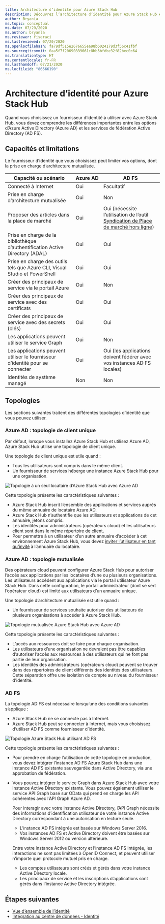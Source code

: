 ```yaml
---
title: Architecture d’identité pour Azure Stack Hub
description: Découvrez l’architecture d’identité pour Azure Stack Hub et les différences entre Azure AD et AD FS.
author: BryanLa
ms.topic: conceptual
ms.date: 07/20/2020
ms.author: bryanla
ms.reviewer: fiseraci
ms.lastreviewed: 07/20/2020
ms.openlocfilehash: fa79df515e2676655ea98b6024179d3f56c41fbf
ms.sourcegitcommit: 0aa5f7f20690839661c8bb3bfdbe32f82bec0c64
ms.translationtype: HT
ms.contentlocale: fr-FR
ms.lasthandoff: 07/21/2020
ms.locfileid: "86566190"
---
```

# <a name="identity-architecture-for-azure-stack-hub"></a>Architecture d’identité pour Azure Stack Hub

Quand vous choisissez un fournisseur d’identité à utiliser avec Azure Stack Hub, vous devez comprendre les différences importantes entre les options d’Azure Active Directory (Azure AD) et les services de fédération Active Directory (AD FS).

## <a name="capabilities-and-limitations"></a>Capacités et limitations

Le fournisseur d’identité que vous choisissez peut limiter vos options, dont la prise en charge d’architecture mutualisée.

|Capacité ou scénario        |Azure AD  |AD FS  |
|------------------------------|----------|-------|
|Connecté à Internet     |Oui       |Facultatif|
|Prise en charge d’architecture mutualisée     |Oui       |Non      |
|Proposer des articles dans la place de marché |Oui       |Oui (nécessite l’utilisation de l’outil [Syndication de Place de marché hors ligne](azure-stack-download-azure-marketplace-item.md?pivots=state-disconnected))|
|Prise en charge de la bibliothèque d’authentification Active Directory (ADAL) |Oui |Oui|
|Prise en charge des outils tels que Azure CLI, Visual Studio et PowerShell  |Oui |Oui|
|Créer des principaux de service via le portail Azure     |Oui |Non|
|Créer des principaux de service avec des certificats      |Oui |Oui|
|Créer des principaux de service avec des secrets (clés)    |Oui |Oui|
|Les applications peuvent utiliser le service Graph           |Oui |Non|
|Les applications peuvent utiliser le fournisseur d’identité pour se connecter |Oui |Oui (les applications doivent fédérer avec vos instances AD FS locales) |
| Identités de système managé | Non | Non |

## <a name="topologies"></a>Topologies

Les sections suivantes traitent des différentes topologies d’identité que vous pouvez utiliser.

### <a name="azure-ad-single-tenant-topology"></a>Azure AD : topologie de client unique

Par défaut, lorsque vous installez Azure Stack Hub et utilisez Azure AD, Azure Stack Hub utilise une topologie de client unique.

Une topologie de client unique est utile quand :
- Tous les utilisateurs sont compris dans le même client.
- Un fournisseur de services héberge une instance Azure Stack Hub pour une organisation.

![Topologie à un seul locataire d’Azure Stack Hub avec Azure AD](media/azure-stack-identity-architecture/single-tenant.svg)

Cette topologie présente les caractéristiques suivantes :

- Azure Stack Hub inscrit l’ensemble des applications et services auprès du même annuaire de locataire Azure AD.
- Azure Stack Hub n’authentifie que les utilisateurs et applications de cet annuaire, jetons compris.
- Les identités pour administrateurs (opérateurs cloud) et les utilisateurs client sont dans le même répertoire de client.
- Pour permettre à un utilisateur d’un autre annuaire d’accéder à cet environnement Azure Stack Hub, vous devez [inviter l’utilisateur en tant qu’invité](azure-stack-identity-overview.md#guest-users) à l’annuaire du locataire.

### <a name="azure-ad-multi-tenant-topology"></a>Azure AD : topologie mutualisée

Des opérateurs cloud peuvent configurer Azure Stack Hub pour autoriser l’accès aux applications par les locataires d’une ou plusieurs organisations. Les utilisateurs accèdent aux applications via le portail utilisateur Azure Stack Hub. Dans cette configuration, le portail administrateur (dont se sert l’opérateur cloud) est limité aux utilisateurs d’un annuaire unique.

Une topologie d’architecture mutualisée est utile quand :

- Un fournisseur de services souhaite autoriser des utilisateurs de plusieurs organisations à accéder à Azure Stack Hub.

![Topologie mutualisée Azure Stack Hub avec Azure AD](media/azure-stack-identity-architecture/multi-tenant.svg)

Cette topologie présente les caractéristiques suivantes :

- L’accès aux ressources doit se faire pour chaque organisation.
- Les utilisateurs d’une organisation ne devraient pas être capables d’autoriser l’accès aux ressources à des utilisateurs qui ne font pas partie de leur organisation.
- Les identités des administrateurs (opérateurs cloud) peuvent se trouver dans des répertoires de client différents des identités des utilisateurs. Cette séparation offre une isolation de compte au niveau du fournisseur d’identité.
 
### <a name="ad-fs"></a>AD FS

La topologie AD FS est nécessaire lorsqu’une des conditions suivantes s’applique :

- Azure Stack Hub ne se connecte pas à Internet.
- Azure Stack Hub peut se connecter à Internet, mais vous choisissez d’utiliser AD FS comme fournisseur d’identité.
  
![Topologie Azure Stack Hub utilisant AD FS](media/azure-stack-identity-architecture/adfs.svg)

Cette topologie présente les caractéristiques suivantes :

- Pour prendre en charge l’utilisation de cette topologie en production, vous devez intégrer l’instance AD FS Azure Stack Hub dans une instance AD FS existante sauvegardée dans Active Directory, via une approbation de fédération.
- Vous pouvez intégrer le service Graph dans Azure Stack Hub avec votre instance Active Directory existante. Vous pouvez également utiliser le service API Graph basé sur OData qui prend en charge les API cohérentes avec l’API Graph Azure AD.

  Pour interagir avec votre instance Active Directory, l’API Graph nécessite des informations d’identification utilisateur de votre instance Active Directory correspondant à une autorisation en lecture seule.
  - L’instance AD FS intégrée est basée sur Windows Server 2016.
  - Vos instances AD FS et Active Directory doivent être basées sur Windows Server 2012 ou version ultérieure.
  
  Entre votre instance Active Directory et l’instance AD FS intégrée, les interactions ne sont pas limitées à OpenID Connect, et peuvent utiliser n’importe quel protocole mutuel pris en charge.
  - Les comptes utilisateurs sont créés et gérés dans votre instance Active Directory locale.
  - Les principaux de service et les inscriptions d’applications sont gérés dans l’instance Active Directory intégrée.

## <a name="next-steps"></a>Étapes suivantes

- [Vue d’ensemble de l’identité](azure-stack-identity-overview.md)
- [Intégration au centre de données - Identité](azure-stack-integrate-identity.md)
